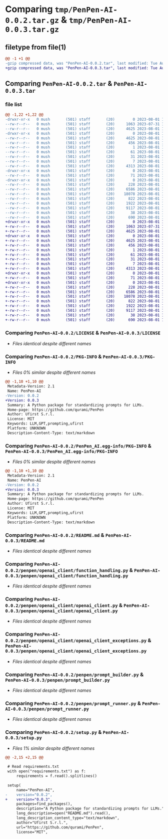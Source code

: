 # Comparing `tmp/PenPen-AI-0.0.2.tar.gz` & `tmp/PenPen-AI-0.0.3.tar.gz`

## filetype from file(1)

```diff
@@ -1 +1 @@
-gzip compressed data, was "PenPen-AI-0.0.2.tar", last modified: Tue Aug  1 18:13:38 2023, max compression
+gzip compressed data, was "PenPen-AI-0.0.3.tar", last modified: Tue Aug  1 18:15:14 2023, max compression
```

## Comparing `PenPen-AI-0.0.2.tar` & `PenPen-AI-0.0.3.tar`

### file list

```diff
@@ -1,22 +1,22 @@
-drwxr-xr-x   0 mush       (501) staff       (20)        0 2023-08-01 18:13:38.392367 PenPen-AI-0.0.2/
--rw-r--r--   0 mush       (501) staff       (20)     1063 2023-07-31 13:37:35.000000 PenPen-AI-0.0.2/LICENSE
--rw-r--r--   0 mush       (501) staff       (20)     4625 2023-08-01 18:13:38.392217 PenPen-AI-0.0.2/PKG-INFO
-drwxr-xr-x   0 mush       (501) staff       (20)        0 2023-08-01 18:13:38.390603 PenPen-AI-0.0.2/PenPen_AI.egg-info/
--rw-r--r--   0 mush       (501) staff       (20)     4625 2023-08-01 18:13:38.000000 PenPen-AI-0.0.2/PenPen_AI.egg-info/PKG-INFO
--rw-r--r--   0 mush       (501) staff       (20)      456 2023-08-01 18:13:38.000000 PenPen-AI-0.0.2/PenPen_AI.egg-info/SOURCES.txt
--rw-r--r--   0 mush       (501) staff       (20)        1 2023-08-01 18:13:38.000000 PenPen-AI-0.0.2/PenPen_AI.egg-info/dependency_links.txt
--rw-r--r--   0 mush       (501) staff       (20)       61 2023-08-01 18:13:38.000000 PenPen-AI-0.0.2/PenPen_AI.egg-info/entry_points.txt
--rw-r--r--   0 mush       (501) staff       (20)       31 2023-08-01 18:13:38.000000 PenPen-AI-0.0.2/PenPen_AI.egg-info/requires.txt
--rw-r--r--   0 mush       (501) staff       (20)        7 2023-08-01 18:13:38.000000 PenPen-AI-0.0.2/PenPen_AI.egg-info/top_level.txt
--rw-r--r--   0 mush       (501) staff       (20)     4313 2023-08-01 18:13:20.000000 PenPen-AI-0.0.2/README.md
-drwxr-xr-x   0 mush       (501) staff       (20)        0 2023-08-01 18:13:38.391063 PenPen-AI-0.0.2/penpen/
--rw-r--r--   0 mush       (501) staff       (20)       71 2023-08-01 18:13:20.000000 PenPen-AI-0.0.2/penpen/__init__.py
-drwxr-xr-x   0 mush       (501) staff       (20)        0 2023-08-01 18:13:38.391965 PenPen-AI-0.0.2/penpen/openai_client/
--rw-r--r--   0 mush       (501) staff       (20)      228 2023-08-01 18:13:20.000000 PenPen-AI-0.0.2/penpen/openai_client/__init__.py
--rw-r--r--   0 mush       (501) staff       (20)     6586 2023-08-01 18:13:20.000000 PenPen-AI-0.0.2/penpen/openai_client/function_handling.py
--rw-r--r--   0 mush       (501) staff       (20)    18078 2023-08-01 18:13:20.000000 PenPen-AI-0.0.2/penpen/openai_client/openai_client.py
--rw-r--r--   0 mush       (501) staff       (20)      822 2023-08-01 18:13:20.000000 PenPen-AI-0.0.2/penpen/openai_client/openai_client_exceptions.py
--rw-r--r--   0 mush       (501) staff       (20)     1922 2023-08-01 18:13:20.000000 PenPen-AI-0.0.2/penpen/prompt_builder.py
--rw-r--r--   0 mush       (501) staff       (20)     9117 2023-08-01 18:13:20.000000 PenPen-AI-0.0.2/penpen/prompt_runner.py
--rw-r--r--   0 mush       (501) staff       (20)       38 2023-08-01 18:13:38.392423 PenPen-AI-0.0.2/setup.cfg
--rw-r--r--   0 mush       (501) staff       (20)      690 2023-08-01 18:13:20.000000 PenPen-AI-0.0.2/setup.py
+drwxr-xr-x   0 mush       (501) staff       (20)        0 2023-08-01 18:15:14.193596 PenPen-AI-0.0.3/
+-rw-r--r--   0 mush       (501) staff       (20)     1063 2023-07-31 13:37:35.000000 PenPen-AI-0.0.3/LICENSE
+-rw-r--r--   0 mush       (501) staff       (20)     4625 2023-08-01 18:15:14.193480 PenPen-AI-0.0.3/PKG-INFO
+drwxr-xr-x   0 mush       (501) staff       (20)        0 2023-08-01 18:15:14.192054 PenPen-AI-0.0.3/PenPen_AI.egg-info/
+-rw-r--r--   0 mush       (501) staff       (20)     4625 2023-08-01 18:15:14.000000 PenPen-AI-0.0.3/PenPen_AI.egg-info/PKG-INFO
+-rw-r--r--   0 mush       (501) staff       (20)      456 2023-08-01 18:15:14.000000 PenPen-AI-0.0.3/PenPen_AI.egg-info/SOURCES.txt
+-rw-r--r--   0 mush       (501) staff       (20)        1 2023-08-01 18:15:14.000000 PenPen-AI-0.0.3/PenPen_AI.egg-info/dependency_links.txt
+-rw-r--r--   0 mush       (501) staff       (20)       61 2023-08-01 18:15:14.000000 PenPen-AI-0.0.3/PenPen_AI.egg-info/entry_points.txt
+-rw-r--r--   0 mush       (501) staff       (20)       31 2023-08-01 18:15:14.000000 PenPen-AI-0.0.3/PenPen_AI.egg-info/requires.txt
+-rw-r--r--   0 mush       (501) staff       (20)        7 2023-08-01 18:15:14.000000 PenPen-AI-0.0.3/PenPen_AI.egg-info/top_level.txt
+-rw-r--r--   0 mush       (501) staff       (20)     4313 2023-08-01 18:13:20.000000 PenPen-AI-0.0.3/README.md
+drwxr-xr-x   0 mush       (501) staff       (20)        0 2023-08-01 18:15:14.192439 PenPen-AI-0.0.3/penpen/
+-rw-r--r--   0 mush       (501) staff       (20)       71 2023-08-01 18:13:20.000000 PenPen-AI-0.0.3/penpen/__init__.py
+drwxr-xr-x   0 mush       (501) staff       (20)        0 2023-08-01 18:15:14.193284 PenPen-AI-0.0.3/penpen/openai_client/
+-rw-r--r--   0 mush       (501) staff       (20)      228 2023-08-01 18:13:20.000000 PenPen-AI-0.0.3/penpen/openai_client/__init__.py
+-rw-r--r--   0 mush       (501) staff       (20)     6586 2023-08-01 18:13:20.000000 PenPen-AI-0.0.3/penpen/openai_client/function_handling.py
+-rw-r--r--   0 mush       (501) staff       (20)    18078 2023-08-01 18:13:20.000000 PenPen-AI-0.0.3/penpen/openai_client/openai_client.py
+-rw-r--r--   0 mush       (501) staff       (20)      822 2023-08-01 18:13:20.000000 PenPen-AI-0.0.3/penpen/openai_client/openai_client_exceptions.py
+-rw-r--r--   0 mush       (501) staff       (20)     1922 2023-08-01 18:13:20.000000 PenPen-AI-0.0.3/penpen/prompt_builder.py
+-rw-r--r--   0 mush       (501) staff       (20)     9117 2023-08-01 18:13:20.000000 PenPen-AI-0.0.3/penpen/prompt_runner.py
+-rw-r--r--   0 mush       (501) staff       (20)       38 2023-08-01 18:15:14.193647 PenPen-AI-0.0.3/setup.cfg
+-rw-r--r--   0 mush       (501) staff       (20)      690 2023-08-01 18:14:43.000000 PenPen-AI-0.0.3/setup.py
```

### Comparing `PenPen-AI-0.0.2/LICENSE` & `PenPen-AI-0.0.3/LICENSE`

 * *Files identical despite different names*

### Comparing `PenPen-AI-0.0.2/PKG-INFO` & `PenPen-AI-0.0.3/PKG-INFO`

 * *Files 0% similar despite different names*

```diff
@@ -1,10 +1,10 @@
 Metadata-Version: 2.1
 Name: PenPen-AI
-Version: 0.0.2
+Version: 0.0.3
 Summary: A Python package for standardizing prompts for LLMs.
 Home-page: https://github.com/qurami/PenPen
 Author: Ufirst S.r.l.
 License: MIT
 Keywords: LLM,GPT,prompting,ufirst
 Platform: UNKNOWN
 Description-Content-Type: text/markdown
```

### Comparing `PenPen-AI-0.0.2/PenPen_AI.egg-info/PKG-INFO` & `PenPen-AI-0.0.3/PenPen_AI.egg-info/PKG-INFO`

 * *Files 0% similar despite different names*

```diff
@@ -1,10 +1,10 @@
 Metadata-Version: 2.1
 Name: PenPen-AI
-Version: 0.0.2
+Version: 0.0.3
 Summary: A Python package for standardizing prompts for LLMs.
 Home-page: https://github.com/qurami/PenPen
 Author: Ufirst S.r.l.
 License: MIT
 Keywords: LLM,GPT,prompting,ufirst
 Platform: UNKNOWN
 Description-Content-Type: text/markdown
```

### Comparing `PenPen-AI-0.0.2/README.md` & `PenPen-AI-0.0.3/README.md`

 * *Files identical despite different names*

### Comparing `PenPen-AI-0.0.2/penpen/openai_client/function_handling.py` & `PenPen-AI-0.0.3/penpen/openai_client/function_handling.py`

 * *Files identical despite different names*

### Comparing `PenPen-AI-0.0.2/penpen/openai_client/openai_client.py` & `PenPen-AI-0.0.3/penpen/openai_client/openai_client.py`

 * *Files identical despite different names*

### Comparing `PenPen-AI-0.0.2/penpen/openai_client/openai_client_exceptions.py` & `PenPen-AI-0.0.3/penpen/openai_client/openai_client_exceptions.py`

 * *Files identical despite different names*

### Comparing `PenPen-AI-0.0.2/penpen/prompt_builder.py` & `PenPen-AI-0.0.3/penpen/prompt_builder.py`

 * *Files identical despite different names*

### Comparing `PenPen-AI-0.0.2/penpen/prompt_runner.py` & `PenPen-AI-0.0.3/penpen/prompt_runner.py`

 * *Files identical despite different names*

### Comparing `PenPen-AI-0.0.2/setup.py` & `PenPen-AI-0.0.3/setup.py`

 * *Files 1% similar despite different names*

```diff
@@ -2,15 +2,15 @@
 
 # Read requirements.txt
 with open("requirements.txt") as f:
     requirements = f.read().splitlines()
 
 setup(
     name="PenPen-AI",
-    version="0.0.2",
+    version="0.0.3",
     packages=find_packages(),
     description="A Python package for standardizing prompts for LLMs.",
     long_description=open("README.md").read(),
     long_description_content_type="text/markdown",
     author="Ufirst S.r.l.",
     url="https://github.com/qurami/PenPen",
     license="MIT",
```

